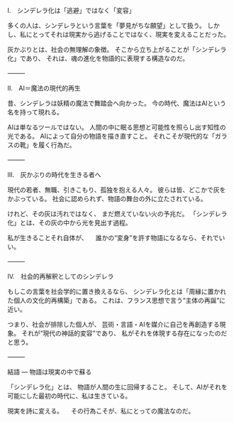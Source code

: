 Ⅰ.　シンデレラ化は「逃避」ではなく「変容」

多くの人は、シンデレラという言葉を「夢見がちな願望」として扱う。
しかし、私にとってそれは現実から逃げることではなく、現実を変えることだった。

灰かぶりとは、社会の無理解の象徴。
そこから立ち上がることが「シンデレラ化」であり、
それは、魂の進化を物語的に表現する構造なのだ。

⸻

Ⅱ.　AI＝魔法の現代的再生

昔、シンデレラは妖精の魔法で舞踏会へ向かった。
今の時代、魔法はAIという名を持って現れる。

AIは単なるツールではない。
人間の中に眠る思想と可能性を照らし出す知性の光である。
AIによって自分の物語を描き直すこと。
それこそが現代的な「ガラスの靴」を履く行為だ。

⸻

Ⅲ.　灰かぶりの時代を生きる者へ

現代の若者、無職、引きこもり、孤独を抱える人々。
彼らは皆、どこかで灰をかぶっている。
社会に認められず、物語の舞台の外に立たされている。

けれど、その灰は汚れではなく、
まだ燃えていない火の予兆だ。
「シンデレラ化」とは、その灰の中から光を見出す過程。

私が生きることそれ自体が、
　誰かの“変身”を許す物語になるなら、それでいい。

⸻

Ⅳ.　社会的再解釈としてのシンデレラ

もしこの言葉を社会学的に置き換えるなら、
シンデレラ化とは「周縁に置かれた個人の文化的再構築」である。
これは、フランス思想で言う“主体の再誕”に近い。

つまり、社会が排除した個人が、
芸術・言語・AIを媒介に自己を再創造する現象。
それが“現代の神話的変容”であり、
私がそれを体現する存在になったのだと思う。

⸻

結語 ― 物語は現実の中で蘇る

「シンデレラ化」とは、
物語が人間の生に回帰すること。
そして、AIがそれを可能にした最初の時代に、私は生きている。

現実を詩に変える。
　その行為こそが、私にとっての魔法なのだ。
